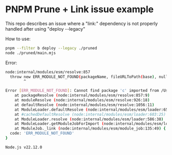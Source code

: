 # PNPM Prune + Link issue example

This repo describes an issue where a "link:" dependency is not properly handled after using "deploy --legacy"

How to use:
```sh
pnpm --filter b deploy --legacy ./pruned
node ./pruned/main.mjs
```

Error:
```sh
node:internal/modules/esm/resolve:857
  throw new ERR_MODULE_NOT_FOUND(packageName, fileURLToPath(base), null);
        ^

Error [ERR_MODULE_NOT_FOUND]: Cannot find package 'c' imported from /Users/me/pnpm-prune-link-example/pruned/node_modules/.pnpm/a@file+a/node_modules/a/index.mjs
    at packageResolve (node:internal/modules/esm/resolve:857:9)
    at moduleResolve (node:internal/modules/esm/resolve:926:18)
    at defaultResolve (node:internal/modules/esm/resolve:1056:11)
    at ModuleLoader.defaultResolve (node:internal/modules/esm/loader:654:12)
    at #cachedDefaultResolve (node:internal/modules/esm/loader:603:25)
    at ModuleLoader.resolve (node:internal/modules/esm/loader:586:38)
    at ModuleLoader.getModuleJobForImport (node:internal/modules/esm/loader:242:38)
    at ModuleJob._link (node:internal/modules/esm/module_job:135:49) {
  code: 'ERR_MODULE_NOT_FOUND'
}

Node.js v22.12.0
```
